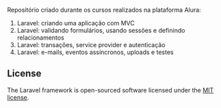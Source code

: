Repositório criado durante os cursos realizados na plataforma Alura:
1. Laravel: criando uma aplicação com MVC
2. Laravel: validando formulários, usando sessões e definindo relacionamentos
3. Laravel: transações, service provider e autenticação
4. Laravel: e-mails, eventos assíncronos, uploads e testes

## License

The Laravel framework is open-sourced software licensed under the [MIT license](https://opensource.org/licenses/MIT).
